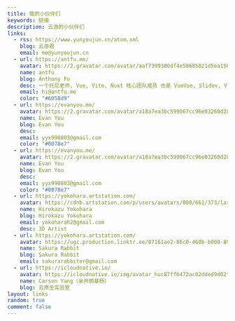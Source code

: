 ```yaml
---
title: 我的小伙伴们
keywords: 链接
description: 云游的小伙伴们
links:
  - rss: https://www.yunyoujun.cn/atom.xml
    blog: 云游君
    email: me@yunyoujun.cn
  - url: https://antfu.me/
    avatar: https://2.gravatar.com/avatar/aaf7399300df4e58685821d5ea1588b881adc49a6cd6c058638dadb1793545b5?size=256
    name: antfu
    blog: Anthony Fu
    desc: 一个托尼老师, Vue, Vite, Nuxt 核心团队成员 也是 VueUse, Slidev, Vitest, UnoCSS 作者
    email: hi@antfu.me
    color: "#6058d9"
  - url: https://evanyou.me/
    avatar: https://2.gravatar.com/avatar/a18a7ea3bc599067cc96e03260d28903c91590284dce8174352992ebf13a5a4b?size=256
    name: Evan You
    blog: Evan You
    desc:
    email: yyx990803@gmail.com
    color: "#0078e7"
  - url: https://evanyou.me/
    avatar: https://2.gravatar.com/avatar/a18a7ea3bc599067cc96e03260d28903c91590284dce8174352992ebf13a5a4b?size=256
    name: Evan You
    blog: Evan You
    desc:
    email: yyx990803@gmail.com
    color: "#0078e7"
  - url: https://yokohara.artstation.com/
    avatar: https://cdnb.artstation.com/p/users/avatars/000/661/373/large/bae50a7e22c198bf09fadcb10df81d5d.jpg?1548011810
    name: Hirokazu Yokohara
    blog: Hirokazu Yokohara
    email: yokoharah2@gmail.com
    desc: 3D Artist
  - url: https://yokohara.artstation.com/
    avatar: https://ugc.production.linktr.ee/87161ae2-86c0-460b-b000-89e2b3c8083b_149855130-228724382195497-4393192001664184114-n.jpeg?io=true&size=avatar-v3_0
    name: Sakura Rabbit
    blog: Sakura Rabbit
    email: sakurarabbiter@gmail.com
  - url: https://icloudnative.io/
    avatar: https://icloudnative.io/img/avatar_huc87ff6472ac02dded9d02f85c817eafc_103316_288x288_fill_box_center_3.png
    name: Carson Yang（米开朗基杨）
    blog: 云原生实验室
layout: links
random: true
comment: false
---
```

